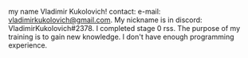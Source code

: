 my name Vladimir Kukolovich!
contact: e-mail: vladimirkukolovich@gmail.com.
My nickname is in discord: VladimirKukolovich#2378.
I completed stage 0 rss.
The purpose of my training is to gain new knowledge. I don't have enough programming experience.


